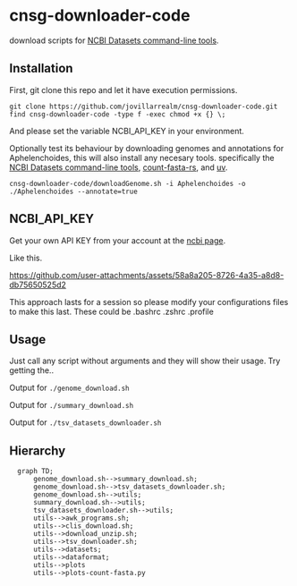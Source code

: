 # cnsg-downloader-code

download scripts for [NCBI Datasets command-line tools](https://www.ncbi.nlm.nih.gov/datasets/docs/v2/command-line-tools/download-and-install/).


## Installation

First, git clone this repo and let it have execution permissions.
```
git clone https://github.com/jovillarrealm/cnsg-downloader-code.git
find cnsg-downloader-code -type f -exec chmod +x {} \;
```

And please set the variable NCBI_API_KEY in your environment.

Optionally test its behaviour by downloading genomes and annotations for Aphelenchoides, this will also install any necesary tools. specifically the [NCBI Datasets command-line tools](https://www.ncbi.nlm.nih.gov/datasets/docs/v2/command-line-tools/download-and-install/), [count-fasta-rs](https://github.com/jovillarrealm/count-fasta-rs), and [uv](https://github.com/astral-sh/uv).

```
cnsg-downloader-code/downloadGenome.sh -i Aphelenchoides -o ./Aphelenchoides --annotate=true
```




## NCBI_API_KEY

Get your own API KEY from your account at the [ncbi page](https://www.ncbi.nlm.nih.gov/).

Like this.

https://github.com/user-attachments/assets/58a8a205-8726-4a35-a8d8-db75650525d2

This approach lasts for a session so please modify your configurations files to make this last. These could be .bashrc .zshrc .profile


## Usage 

Just call any script without arguments and they will show their usage. Try getting the..

Output for `./genome_download.sh`

Output for `./summary_download.sh`

Output for `./tsv_datasets_downloader.sh`

## Hierarchy
```mermaid
  graph TD;
      genome_download.sh-->summary_download.sh;
      genome_download.sh-->tsv_datasets_downloader.sh;
      genome_download.sh-->utils;
      summary_download.sh-->utils;
      tsv_datasets_downloader.sh-->utils;
      utils-->awk_programs.sh;
      utils-->clis_download.sh;
      utils-->download_unzip.sh;
      utils-->tsv_downloader.sh;
      utils-->datasets;
      utils-->dataformat;
      utils-->plots
      utils-->plots-count-fasta.py
  
```



